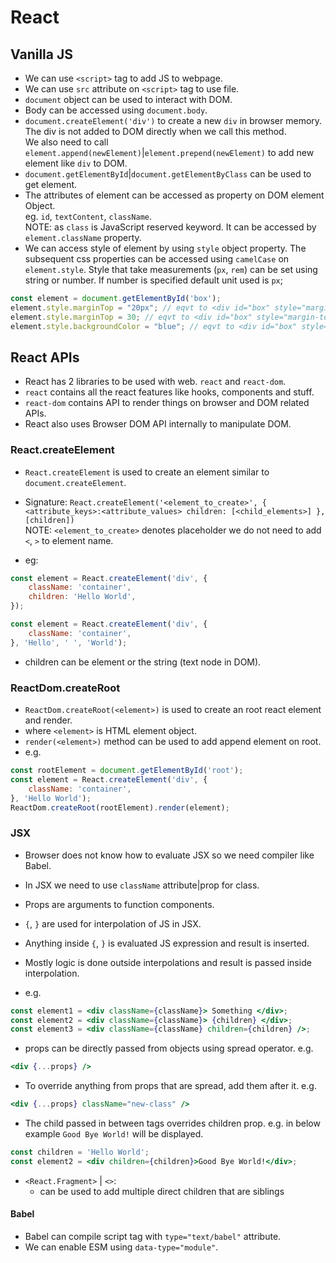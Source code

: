 # React

## Vanilla JS

- We can use `<script>` tag to add JS to webpage.
- We can use `src` attribute on `<script>` tag to use file.
- `document` object can be used to interact with DOM.
- Body can be accessed using `document.body`.
- `document.createElement('div')` to create a new `div` in browser memory.  
The div is not added to DOM directly when we call this method.  
We also need to call `element.append(newElement)`|`element.prepend(newElement)`
to add new element like `div` to DOM.
- `document.getElementById`|`document.getElementByClass` can be used to get
element.
- The attributes of element can be accessed as property on DOM element Object.  
eg. `id`, `textContent`, `className`.  
NOTE: as `class` is JavaScript reserved keyword. It can be accessed by
`element.className` property.
- We can access style of element by using `style` object property. The subsequent css
properties can be accessed using `camelCase` on `element.style`.
Style that take measurements (`px`, `rem`) can be set using string or number.
If number is specified default unit used is `px`;

```js
const element = document.getElementById('box');
element.style.marginTop = "20px"; // eqvt to <div id="box" style="margin-top: 20px;"></div>
element.style.marginTop = 30; // eqvt to <div id="box" style="margin-top: 30px;"></div>
element.style.backgroundColor = "blue"; // eqvt to <div id="box" style="margin-top: 30px; background-color: blue;"></div>
```

## React APIs

- React has 2 libraries to be used with web. `react` and `react-dom`.
- `react` contains all the react features like hooks, components and stuff.
- `react-dom` contains API to render things on browser and DOM related APIs.
- React also uses Browser DOM API internally to manipulate DOM.

### React.createElement

- `React.createElement` is used to create an element similar to `document.createElement`.
- Signature: `React.createElement('<element_to_create>', { <attribute_keys>:<attribute_values> children: [<child_elements>] }, [children])`  
NOTE: `<element_to_create>` denotes placeholder we do not need to add `<`, `>` to
element name.

- eg:

```js
const element = React.createElement('div', {
    className: 'container',
    children: 'Hello World',
});
```

```js
const element = React.createElement('div', {
    className: 'container',
}, 'Hello', ' ', 'World');

```

- children can be element or the string (text node in DOM).

### ReactDom.createRoot

- `ReactDom.createRoot(<element>)` is used to create an root react element and render.
- where `<element>` is HTML element object.
- `render(<element>)` method can be used to add append element on root.
- e.g.

```js
const rootElement = document.getElementById('root');
const element = React.createElement('div', {
    className: 'container',
}, 'Hello World');
ReactDom.createRoot(rootElement).render(element);
```

### JSX

- Browser does not know how to evaluate JSX so we need compiler like Babel.
- In JSX we need to use `className` attribute|prop for class.
- Props are arguments to function components.
- `{`, `}` are used for interpolation of JS in JSX.
- Anything inside `{`, `}` is evaluated JS expression and result is inserted.
- Mostly logic is done outside interpolations and result is passed inside
interpolation.

- e.g.

```jsx
const element1 = <div className={className}> Something </div>;
const element2 = <div className={className}> {children} </div>;
const element3 = <div className={className} children={children} />;
```

- props can be directly passed from objects using spread operator.
e.g.

```jsx
<div {...props} />
```

- To override anything from props that are spread, add them after it.
e.g.

```jsx
<div {...props} className="new-class" />
```

- The child passed in between tags overrides children prop.
e.g. in below example `Good Bye World!` will be displayed.

```jsx
const children = 'Hello World';
const element2 = <div children={children}>Good Bye World!</div>;

```

- `<React.Fragment>` | `<>`:
    - can be used to add multiple direct children that are siblings

#### Babel

- Babel can compile script tag with `type="text/babel"` attribute.
- We can enable ESM using `data-type="module"`.
